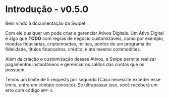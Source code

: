 # Introdução - v0.5.0

Bem vindo à documentação da Swipe!

Com ele qualquer um pode criar e gerenciar Ativos Digitais. Um Ativo Digital é algo que       **TODO**       com regras de negócio customizáveis, como por exemplo, moedas fiduciárias, criptomoedas, milhas, pontos de um programa de fidelidade, títulos financeiros, crédito, e até mesmo commodities.

Além da criação e customização desses Ativos, a Swipe permite realizar pagamentos instantâneos e gerenciar os saldos das contas que os possuem.

<aside class="warning">Temos um limite de 5 requests por segundo (Caso necessite exceder esse limite, entre em contato conosco). Se ultrapassar isso, você receberá um erro com código <code>APP-3</code>.</aside>
